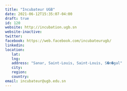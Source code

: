 ```yaml
---
title: "Incubateur UGB"
date: 2021-06-12T15:35:07-04:00
draft: true
id: 120
website: http://incubation.ugb.sn
website-inactive: 
twitter: 
facebook: https://web.facebook.com/incubateurugb/
linkedin: 
location: 
   lat: 
   lng: 
   address: "Sanar, Saint-Louis, Saint-Louis, S�n�gal"
   city: 
   region: 
   country: 
email: incubateur@ugb.edu.sn
---
```


